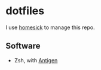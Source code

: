 # dotfiles
I use [homesick](https://github.com/technicalpickles/homesick) to manage this repo.

## Software
* Zsh, with [Antigen](https://github.com/zsh-users/antigen)
